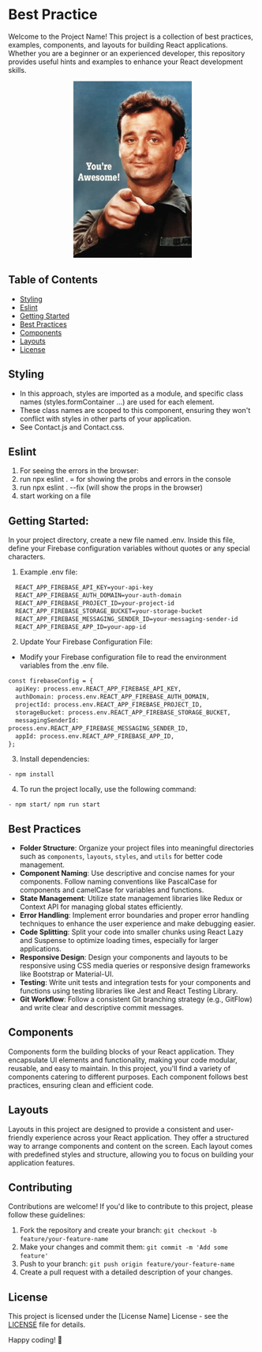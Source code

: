 # Best Practice

Welcome to the Project Name! This project is a collection of best practices, examples, components, and layouts for building React applications. Whether you are a beginner or an experienced developer, this repository provides useful hints and examples to enhance your React development skills.

<div align="center">
<img src="awesome-1.png" alt="Example Image">
</div>

## Table of Contents

- [Styling](#styling)
- [Eslint](#eslint)
- [Getting Started](#getting-started)
- [Best Practices](#best-practices)
- [Components](#components)
- [Layouts](#layouts)
- [License](#license)

## Styling
- In this approach, styles are imported as a module, and specific class names (styles.formContainer ...) are used for each element. 
- These class names are scoped to this component, ensuring they won't conflict with styles in other parts of your application.
- See Contact.js and Contact.css. 

## Eslint
1. For seeing the errors in the browser:
2. run npx eslint . = for showing the probs and errors in the console
3. run npx eslint . --fix (will show the props in the browser)
4. start working on a file

## Getting Started:

In your project directory, create a new file named .env. Inside this file, define your Firebase configuration variables without quotes or any special characters.

1.  Example .env file:

```
  REACT_APP_FIREBASE_API_KEY=your-api-key
  REACT_APP_FIREBASE_AUTH_DOMAIN=your-auth-domain
  REACT_APP_FIREBASE_PROJECT_ID=your-project-id
  REACT_APP_FIREBASE_STORAGE_BUCKET=your-storage-bucket
  REACT_APP_FIREBASE_MESSAGING_SENDER_ID=your-messaging-sender-id
  REACT_APP_FIREBASE_APP_ID=your-app-id
```

2. Update Your Firebase Configuration File:
- Modify your Firebase configuration file to read the environment variables from the .env file.

```
const firebaseConfig = {
  apiKey: process.env.REACT_APP_FIREBASE_API_KEY,
  authDomain: process.env.REACT_APP_FIREBASE_AUTH_DOMAIN,
  projectId: process.env.REACT_APP_FIREBASE_PROJECT_ID,
  storageBucket: process.env.REACT_APP_FIREBASE_STORAGE_BUCKET,
  messagingSenderId: process.env.REACT_APP_FIREBASE_MESSAGING_SENDER_ID,
  appId: process.env.REACT_APP_FIREBASE_APP_ID,
};
```

3. Install dependencies:

```
- npm install
```

4. To run the project locally, use the following command:

```
- npm start/ npm run start
```

## Best Practices

- **Folder Structure**: Organize your project files into meaningful directories such as `components`, `layouts`, `styles`, and `utils` for better code management.
- **Component Naming**: Use descriptive and concise names for your components. Follow naming conventions like PascalCase for components and camelCase for variables and functions.
- **State Management**: Utilize state management libraries like Redux or Context API for managing global states efficiently.
- **Error Handling**: Implement error boundaries and proper error handling techniques to enhance the user experience and make debugging easier.
- **Code Splitting**: Split your code into smaller chunks using React Lazy and Suspense to optimize loading times, especially for larger applications.
- **Responsive Design**: Design your components and layouts to be responsive using CSS media queries or responsive design frameworks like Bootstrap or Material-UI.
- **Testing**: Write unit tests and integration tests for your components and functions using testing libraries like Jest and React Testing Library.
- **Git Workflow**: Follow a consistent Git branching strategy (e.g., GitFlow) and write clear and descriptive commit messages.

## Components

Components form the building blocks of your React application. They encapsulate UI elements and functionality, making your code modular, reusable, and easy to maintain. In this project, you'll find a variety of components catering to different purposes. Each component follows best practices, ensuring clean and efficient code.

## Layouts

Layouts in this project are designed to provide a consistent and user-friendly experience across your React application. They offer a structured way to arrange components and content on the screen. Each layout comes with predefined styles and structure, allowing you to focus on building your application features.

## Contributing

Contributions are welcome! If you'd like to contribute to this project, please follow these guidelines:

1. Fork the repository and create your branch: `git checkout -b feature/your-feature-name`
2. Make your changes and commit them: `git commit -m 'Add some feature'`
3. Push to your branch: `git push origin feature/your-feature-name`
4. Create a pull request with a detailed description of your changes.

## License

This project is licensed under the [License Name] License - see the [LICENSE](LICENSE) file for details.

Happy coding! 🚀